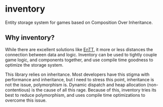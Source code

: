 # inventory

Entity storage system for games based on Composition Over Inheritance.

## Why inventory?

While there are excellent solutions like [EnTT](https://github.com/skypjack/entt),
it more or less distances the connection between data and logic. Inventory can be
used to tightly couple game logic, and components together, and use compile time
goodness to optimize the storage system.

This library relies on inheritance. Most developers have this stigma with performance
and inheritance, but I need to stress this point, inheritance is not the issue, polymorphism
is. Dynamic dispatch and heap allocation (non-contentious) is the cause of all this rage.
Because of this, inventory tries its best to reduce polymorphism, and uses compile time
optimizations to overcome this issue.